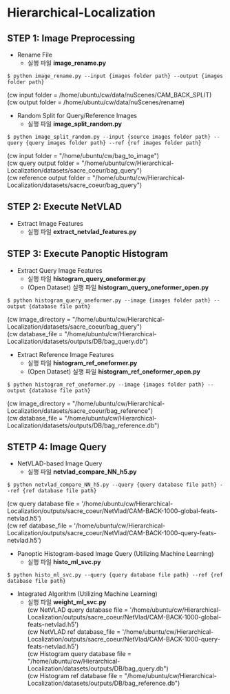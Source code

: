 # Hierarchical-Localization

## STEP 1: Image Preprocessing  
- Rename File  
  - 실행 파일 **image_rename.py**
``` shell
$ python image_rename.py --input {images folder path} --output {images folder path}
```
(cw input folder = /home/ubuntu/cw/data/nuScenes/CAM_BACK_SPLIT)  
(cw output folder = /home/ubuntu/cw/data/nuScenes/rename)   

- Random Split for Query/Reference Images  
  - 실행 파일 **image_split_random.py**
``` shell
$ python image_split_random.py --input {source images folder path} --query {query images folder path} --ref {ref images folder path}
```
(cw input folder = "/home/ubuntu/cw/bag_to_image")  
(cw query output folder = "/home/ubuntu/cw/Hierarchical-Localization/datasets/sacre_coeur/bag_query")  
(cw reference output folder = "/home/ubuntu/cw/Hierarchical-Localization/datasets/sacre_coeur/bag_query")  

## STEP 2: Execute NetVLAD
- Extract Image Features  
  - 실행 파일 **extract_netvlad_features.py**

## STEP 3: Execute Panoptic Histogram
- Extract Query Image Features  
  - 실행 파일 **histogram_query_oneformer.py**  
  - (Open Dataset) 실행 파일 **histogram_query_oneformer_open.py**
``` shell
$ python histogram_query_oneformer.py --image {images folder path} --output {database file path}
```
(cw image_directory = "/home/ubuntu/cw/Hierarchical-Localization/datasets/sacre_coeur/bag_query")  
(cw database_file = "/home/ubuntu/cw/Hierarchical-Localization/datasets/outputs/DB/bag_query.db")


- Extract Reference Image Features  
  - 실행 파일 **histogram_ref_oneformer.py**
  - (Open Dataset) 실행 파일 **histogram_ref_oneformer_open.py**
``` shell
$ python histogram_ref_oneformer.py --image {images folder path} --output {database file path}
```
(cw image_directory = "/home/ubuntu/cw/Hierarchical-Localization/datasets/sacre_coeur/bag_reference")  
(cw database_file = "/home/ubuntu/cw/Hierarchical-Localization/datasets/outputs/DB/bag_reference.db")

## STETP 4: Image Query
- NetVLAD-based Image Query  
  - 실행 파일 **netvlad_compare_NN_h5.py**
``` shell
$ python netvlad_compare_NN_h5.py --query {query database file path} --ref {ref database file path}
```
(cw query database file = '/home/ubuntu/cw/Hierarchical-Localization/outputs/sacre_coeur/NetVlad/CAM-BACK-1000-global-feats-netvlad.h5')  
(cw ref database_file = '/home/ubuntu/cw/Hierarchical-Localization/outputs/sacre_coeur/NetVlad/CAM-BACK-1000-query-feats-netvlad.h5')  

- Panoptic Histogram-based Image Query (Utilizing Machine Learning)  
  - 실행 파일 **histo_ml_svc.py**
``` shell
$ python histo_ml_svc.py --query {query database file path} --ref {ref database file path}
```

- Integrated Algorithm (Utilizing Machine Learning)  
  - 실행 파일 **weight_ml_svc.py**    
(cw NetVLAD query database file = '/home/ubuntu/cw/Hierarchical-Localization/outputs/sacre_coeur/NetVlad/CAM-BACK-1000-global-feats-netvlad.h5')   
(cw NetVLAD ref database_file = '/home/ubuntu/cw/Hierarchical-Localization/outputs/sacre_coeur/NetVlad/CAM-BACK-1000-query-feats-netvlad.h5')   
(cw Histogram query database file = "/home/ubuntu/cw/Hierarchical-Localization/datasets/outputs/DB/bag_query.db")   
(cw Histogram ref database file =  "/home/ubuntu/cw/Hierarchical-Localization/datasets/outputs/DB/bag_reference.db")
  
